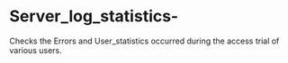 # Server_log_statistics-
Checks the Errors and User_statistics occurred during the access trial of various users. 
